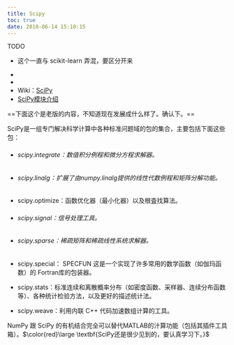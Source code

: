 ```yaml
---
title: Scipy
toc: true
date: 2018-06-14 15:10:15
---
```

TODO

* 这个一直与 scikit-learn 弄混，要区分开来





- 
- 
- Wiki：[SciPy](https://www.wikiwand.com/zh-hans/SciPy)
- [SciPy模块介绍](http://blog.csdn.net/nkwangjie/article/details/17503941)



==下面这个是老版的内容，不知道现在发展成什么样了。确认下。==

SciPy是一组专门解决科学计算中各种标准问题域的包的集合，主要包括下面这些包：

- ###### scipy.integrate：数值积分例程和微分方程求解器。

- ###### scipy.linalg：扩展了由numpy.linalg提供的线性代数例程和矩阵分解功能。

- scipy.optimize：函数优化器（最小化器）以及根査找算法。

- ###### scipy.signal：信号处理工具。

- ###### scipy.sparse：稀疏矩阵和稀疏线性系统求解器。

- scipy.special： SPECFUN  这是一个实现了许多常用的数学函数（如伽玛函数）的 Fortran库的包装器。

- scipy.stats：标准连续和离散概率分布（如密度函数、采样器、连续分布函数 等）、各种统计检验方法，以及更好的描述统计法。

- scipy.weave：利用内联 C++ 代码加速数组计算的工具。

NumPy 跟 SciPy 的有机结合完全可以替代MATLAB的汁算功能（包括其插件工具箱）。$\color{red}\large \textbf{SciPy还是很少见到的，要认真学习下。}$